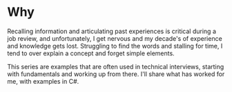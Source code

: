 # Why

Recalling information and articulating past experiences is critical during a job review, and unfortunately, I get nervous and my decade's of experience and knowledge gets lost. Struggling to find the words and stalling for time, I tend to over explain a concept and forget simple elements.

This series are examples that are often used in technical interviews, starting with fundamentals and working up from there. I'll share what has worked for me, with examples in C#.
